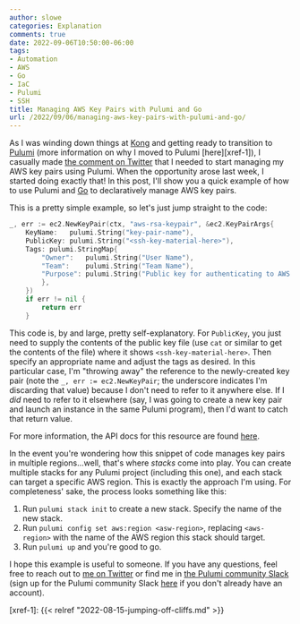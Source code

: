 ```yaml
---
author: slowe
categories: Explanation
comments: true
date: 2022-09-06T10:50:00-06:00
tags:
- Automation
- AWS
- Go
- IaC
- Pulumi
- SSH
title: Managing AWS Key Pairs with Pulumi and Go
url: /2022/09/06/managing-aws-key-pairs-with-pulumi-and-go/
---
```


As I was winding down things at [Kong][link-2] and getting ready to transition to [Pulumi][link-3] (more information on why I moved to Pulumi [here][xref-1]), I casually made [the comment on Twitter][link-4] that I needed to start managing my AWS key pairs using Pulumi. When the opportunity arose last week, I started doing exactly that! In this post, I'll show you a quick example of how to use Pulumi and [Go][link-5] to declaratively manage AWS key pairs.<!--more-->

This is a pretty simple example, so let's just jump straight to the code:

```go
_, err := ec2.NewKeyPair(ctx, "aws-rsa-keypair", &ec2.KeyPairArgs{
	KeyName:   pulumi.String("key-pair-name"),
	PublicKey: pulumi.String("<ssh-key-material-here>"),
	Tags: pulumi.StringMap{
		"Owner":   pulumi.String("User Name"),
		"Team":    pulumi.String("Team Name"),
		"Purpose": pulumi.String("Public key for authenticating to AWS EC2 instances"),
		},
	})
	if err != nil {
		return err
	}
```

This code is, by and large, pretty self-explanatory. For `PublicKey`, you just need to supply the contents of the public key file (use `cat` or similar to get the contents of the file) where it shows `<ssh-key-material-here>`. Then specify an appropriate name and adjust the tags as desired. In this particular case, I'm "throwing away" the reference to the newly-created key pair (note the `_, err := ec2.NewKeyPair`; the underscore indicates I'm discarding that value) because I don't need to refer to it anywhere else. If I _did_ need to refer to it elsewhere (say, I was going to create a new key pair and launch an instance in the same Pulumi program), then I'd want to catch that return value.

For more information, the API docs for this resource are found [here][link-1].

In the event you're wondering how this snippet of code manages key pairs in multiple regions...well, that's where _stacks_ come into play. You can create multiple stacks for any Pulumi project (including this one), and each stack can target a specific AWS region. This is exactly the approach I'm using. For completeness' sake, the process looks something like this:

1. Run `pulumi stack init` to create a new stack. Specify the name of the new stack.
2. Run `pulumi config set aws:region <asw-region>`, replacing `<aws-region>` with the name of the AWS region this stack should target.
3. Run `pulumi up` and you're good to go.

I hope this example is useful to someone. If you have any questions, feel free to reach out to [me on Twitter][link-6] or find me in [the Pulumi community Slack][link-7] (sign up for the Pulumi community Slack [here][link-8] if you don't already have an account).

[link-1]: https://www.pulumi.com/registry/packages/aws/api-docs/ec2/keypair/
[link-2]: https://konghq.com/
[link-3]: https://www.pulumi.com/
[link-4]: https://twitter.com/scott_lowe/status/1559928143972032512
[link-5]: https://go.dev/
[link-6]: https://twitter.com/scott_lowe
[link-7]: https://pulumi-community.slack.com/
[link-8]: https://slack.pulumi.com/
[xref-1]: {{< relref "2022-08-15-jumping-off-cliffs.md" >}}

